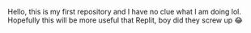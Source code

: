 Hello, this is my first repository and I have no clue what I am doing lol.
Hopefully this will be more useful that Replit, boy did they screw up 😂
